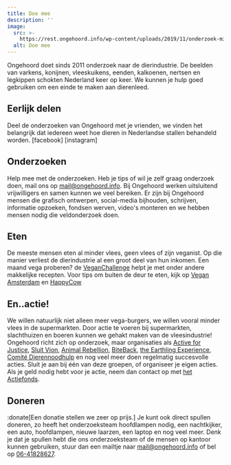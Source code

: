 ```yaml
---
title: Doe mee
description: ''
image:
  src: >-
    https://rest.ongehoord.info/wp-content/uploads/2019/11/onderzoek-mitchell.jpg
  alt: Doe mee
---
```


Ongehoord doet sinds 2011 onderzoek naar de dierindustrie. De beelden van varkens, konijnen, vleeskuikens, eenden, kalkoenen, nertsen en legkippen schokten Nederland keer op keer. We kunnen je hulp goed gebruiken om een einde te maken aan dierenleed.

## Eerlijk delen

Deel de onderzoeken van Ongehoord met je vrienden, we vinden het belangrijk dat iedereen weet hoe dieren in Nederlandse stallen behandeld worden. \[facebook\] \[instagram\]

## Onderzoeken

Help mee met de onderzoeken. Heb je tips of wil je zelf graag onderzoek doen, mail ons op [mail@ongehoord.info](mailto:mail@ongehoord.info). Bij Ongehoord werken uitsluitend vrijwilligers en samen kunnen we veel bereiken. Er zijn bij Ongehoord mensen die grafisch ontwerpen, social-media bijhouden, schrijven, informatie opzoeken, fondsen werven, video's monteren en we hebben mensen nodig die veldonderzoek doen.

## Eten

De meeste mensen eten al minder vlees, geen vlees of zijn veganist. Op die manier verliest de dierindustrie al een groot deel van hun inkomen. Een maand vega proberen? de [VeganChallenge](https://veganchallenge.nl/doemee/) helpt je met onder andere makkelijke recepten. Voor tips om buiten de deur te eten, kijk op [Vegan Amsterdam](http://www.veganamsterdam.org/) en [HappyCow](https://www.happycow.net/)

## En..actie!

We willen natuurlijk niet alleen meer vega-burgers, we willen vooral minder vlees in de supermarkten. Door actie te voeren bij supermarkten, slachthuizen en boeren kunnen we gehakt maken van de vleesindustrie! Ongehoord richt zich op onderzoek, maar organisaties als [Active for Justice](https://activeforjustice.nl/), [Sluit Vion](https://sluitvion.nl), [Animal Rebellion](https://nl.animalrebellion.org/), [BiteBack](https://www.biteback.org/), [the Earthling Experience](https://www.facebook.com/theearthlingsexperience/), [Comité Dierennoodhulp](https://www.comitedierennoodhulp.nl/) en nog veel meer doen regelmatig succesvolle acties. Sluit je aan bij één van deze groepen, of organiseer je eigen acties. Als je geld nodig hebt voor je actie, neem dan contact op met [het Actiefonds](https://hetactiefonds.nl/).

## Doneren

:donate[Een donatie stellen we zeer op prijs.] Je kunt ook direct spullen doneren, zo heeft het onderzoeksteam hoofdlampen nodig, een nachtkijker, een auto, hoofdlampen, nieuwe laarzen, een laptop en nog veel meer. Denk je dat je spullen hebt die ons onderzoeksteam of de mensen op kantoor kunnen gebruiken, stuur dan een mailtje naar [mail@ongehoord.info](mailto:mail@ongehoord.info) of bel op [06-41828627](tel:0641828627).
